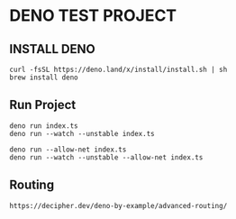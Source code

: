 # DENO TEST PROJECT

## INSTALL DENO

```
curl -fsSL https://deno.land/x/install/install.sh | sh
brew install deno
```

## Run Project

```
deno run index.ts
deno run --watch --unstable index.ts

deno run --allow-net index.ts
deno run --watch --unstable --allow-net index.ts

```

## Routing

```
https://decipher.dev/deno-by-example/advanced-routing/
```
